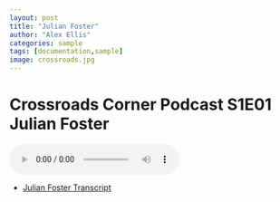 ```yaml
---
layout: post
title: "Julian Foster"
author: "Alex Ellis"
categories: sample
tags: [documentation,sample]
image: crossroads.jpg
---
```

# Crossroads Corner Podcast S1E01 Julian Foster

<audio controls>
  <source src="../assets/Podcasts/CCS1E1.mp3" type="audio/ogg">
</audio>

* <a href="../assets/Podcasts/S1E01transcript.pdf" download="S1E01transcript.pdf">Julian Foster Transcript</a>





